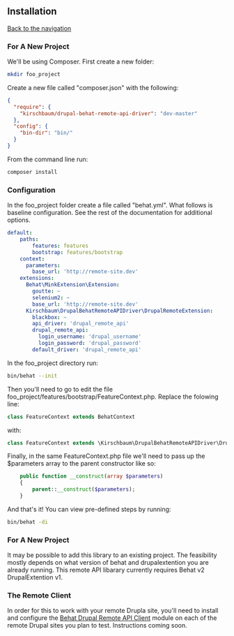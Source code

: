 ## Installation
[Back to the navigation](https://github.com/kirschbaum/drupal-behat-remote-api-driver#documentation)


### For A New Project

We'll be using Composer. First create a new folder:

```sh
mkdir foo_project
```

Create a new file called "composer.json" with the following:

```json
{
  "require": {
    "kirschbaum/drupal-behat-remote-api-driver": "dev-master"
  },
  "config": {
    "bin-dir": "bin/"
  }
}
```

From the command line run:

```sh
composer install
```

### Configuration

In the foo_project folder create a file called "behat.yml". What follows is baseline configuration. See the rest of the documentation for additional options.

```yml
default:
    paths:
        features: features
        bootstrap: features/bootstrap
    context:
      parameters:
        base_url: 'http://remote-site.dev'
    extensions:
      Behat\MinkExtension\Extension:
        goutte: ~
        selenium2: ~
        base_url: 'http://remote-site.dev'
      Kirschbaum\DrupalBehatRemoteAPIDriver\DrupalRemoteExtension:
        blackbox: ~
        api_driver: 'drupal_remote_api'
        drupal_remote_api:
          login_username: 'drupal_username'
          login_password: 'drupal_password'
        default_driver: 'drupal_remote_api'
```

In the foo_project directory run:

```sh
bin/behat --init
```

Then you'll need to go to edit the file foo_project/features/bootstrap/FeatureContext.php. Replace the folowing line:

```php
class FeatureContext extends BehatContext
```
with:
```php
class FeatureContext extends \Kirschbaum\DrupalBehatRemoteAPIDriver\DrupalRemoteContext
```

Finally, in the same FeatureContext.php file we'll need to pass up the $parameters array to the parent constructor like so:

```php
    public function __construct(array $parameters)
    {
        parent::__construct($parameters);
    }
```

And that's it! You can view pre-defined steps by running:

```sh
bin/behat -di
```

### For A New Project
It may be possible to add this library to an existing project. The feasibility mostly depends on what version of behat and drupalextention you are already running. This remote API libarary currently requires Behat v2 DrupalExtention v1.

### The Remote Client
In order for this to work with your remote Drupla site, you'll need to install and configure the [Behat Drupal Remote API Client](https://github.com/kirschbaum/drupal-behat-remote-api-client) module on each of the remote Drupal sites you plan to test. Instructions coming soon.
